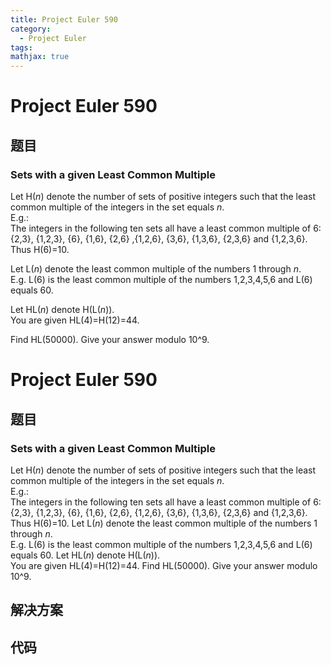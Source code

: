 ```yaml
---
title: Project Euler 590
category:
  - Project Euler
tags:
mathjax: true
---
```

<escape><!-- more --></escape>
    
# Project Euler 590
## 题目
### Sets with a given Least Common Multiple



Let H(<var>n</var>) denote the number of sets of positive integers such that the least common multiple of the integers in the set equals <var>n</var>.<br />
E.g.:<br />
The integers in the following ten sets all have a least common multiple of 6:<br />
{2,3}, {1,2,3}, {6}, {1,6}, {2,6} ,{1,2,6}, {3,6}, {1,3,6}, {2,3,6} and {1,2,3,6}.<br />
Thus H(6)=10.


Let L(<var>n</var>) denote the least common multiple of the numbers 1 through <var>n</var>.<br />
E.g. L(6) is the least common multiple of the numbers 1,2,3,4,5,6 and L(6) equals 60.


Let HL(<var>n</var>) denote H(L(<var>n</var>)).<br />
You are given HL(4)=H(12)=44.


Find HL(50000). Give your answer modulo 10^9.



# Project Euler 590
## 题目
### Sets with a given Least Common Multiple

Let H($n$) denote the number of sets of positive integers such that the least common multiple of the integers in the set equals $n$.<br>E.g.:<br>The integers in the following ten sets all have a least common multiple of 6:<br>{2,3}, {1,2,3}, {6}, {1,6}, {2,6}, {1,2,6}, {3,6}, {1,3,6}, {2,3,6} and {1,2,3,6}.<br>Thus H(6)=10.
Let L($n$) denote the least common multiple of the numbers 1 through $n$.<br>E.g. L(6) is the least common multiple of the numbers 1,2,3,4,5,6 and L(6) equals 60.
Let HL($n$) denote H(L($n$)).<br>You are given HL(4)=H(12)=44.
Find HL(50000). Give your answer modulo 10^9.


## 解决方案


## 代码


